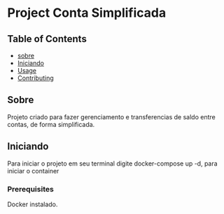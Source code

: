 # Project Conta Simplificada

## Table of Contents

- [sobre](#sobre)
- [Iniciando](#iniciando)
- [Usage](#usage)
- [Contributing](../CONTRIBUTING.md)

## Sobre <a name = "sobre"></a>

Projeto criado para fazer gerenciamento e transferencias de saldo entre contas, de forma simplificada.

## Iniciando <a name = "iniciando"></a>

Para iniciar o projeto em seu terminal digite docker-compose up -d, para iniciar o container

### Prerequisites

Docker instalado.
